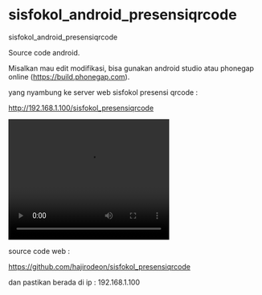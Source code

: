 # sisfokol_android_presensiqrcode
sisfokol_android_presensiqrcode


Source code android.

Misalkan mau edit modifikasi, bisa gunakan android studio atau phonegap online (https://build.phonegap.com).


yang nyambung ke server web sisfokol presensi qrcode : 

http://192.168.1.100/sisfokol_presensiqrcode






<video width="320" height="240" controls>
  <source src="video_android_sisfokol_presensiqrcode.mp4" type="video/mp4">
  Your browser does not support the video tag.
</video>





source code web :

https://github.com/hajirodeon/sisfokol_presensiqrcode

dan pastikan berada di ip : 192.168.1.100


